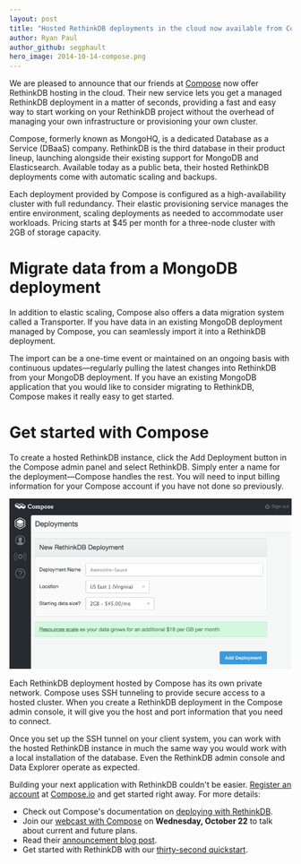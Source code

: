 ```yaml
---
layout: post
title: "Hosted RethinkDB deployments in the cloud now available from Compose"
author: Ryan Paul
author_github: segphault
hero_image: 2014-10-14-compose.png
---
```


We are pleased to announce that our friends at
[Compose][] now offer RethinkDB hosting in the cloud.
Their new service lets you get a managed RethinkDB deployment in a matter of
seconds, providing a fast and easy way to start working on your RethinkDB
project without the overhead of managing your own infrastructure or
provisioning your own cluster.

[Compose]: https://www.compose.io/

Compose, formerly known as MongoHQ, is a dedicated Database as a Service
(DBaaS) company. RethinkDB is the third database in their product lineup,
launching alongside their existing support for MongoDB and Elasticsearch.
Available today as a public beta, their hosted RethinkDB deployments come with
automatic scaling and backups.
<!--more-->

Each deployment provided by Compose is configured as a high-availability
cluster with full redundancy. Their elastic provisioning service manages the
entire environment, scaling deployments as needed to accommodate user
workloads. Pricing starts at $45 per month for a three-node cluster with 2GB of
storage capacity.

# Migrate data from a MongoDB deployment

In addition to elastic scaling, Compose also offers a data migration system
called a Transporter. If you have data in an existing MongoDB deployment
managed by Compose, you can seamlessly import it into a RethinkDB deployment.

The import can be a one-time event or maintained on an ongoing basis with
continuous updates&mdash;regularly pulling the latest changes into RethinkDB
from your MongoDB deployment. If you have an existing MongoDB application that
you would like to consider migrating to RethinkDB, Compose makes it really easy
to get started.

# Get started with Compose

To create a hosted RethinkDB instance, click the Add Deployment button in the
Compose admin panel and select RethinkDB. Simply enter a name for the
deployment&mdash;Compose handles the rest. You will need to input billing
information for your Compose account if you have not done so previously.

<img src="/assets/images/posts/2014-10-14-compose-newdep.png">

Each RethinkDB deployment hosted by Compose has its own private network.
Compose uses SSH tunneling to provide secure access to a hosted cluster. When
you create a RethinkDB deployment in the Compose admin console, it will give
you the host and port information that you need to connect.

Once you set up the SSH tunnel on your client system, you can work with the
hosted RethinkDB instance in much the same way you would work with a local
installation of the database. Even the RethinkDB admin console and Data
Explorer operate as expected.

Building your next application with RethinkDB couldn't be easier. [Register an
account][1] at [Compose.io][] and get started right away. For more details:

[1]: https://www.compose.io/signup/
[Compose.io]: https://www.compose.io/

- Check out Compose's documentation on [deploying with RethinkDB][2].
- Join our [webcast with Compose][3] on __Wednesday, October 22__ to talk about
  current and future plans.
- Read their [announcement blog post][4].
- Get started with RethinkDB with our [thirty-second quickstart][5].

[2]: https://docs.compose.io/getting-started/rethinkdb-deployments.html
[3]: http://www.meetup.com/RethinkDB-Bay-Area-Meetup-Group/events/213498072/
[4]: https://blog.compose.io/rethinkdb-now-on-compose/
[5]: /docs/quickstart/
